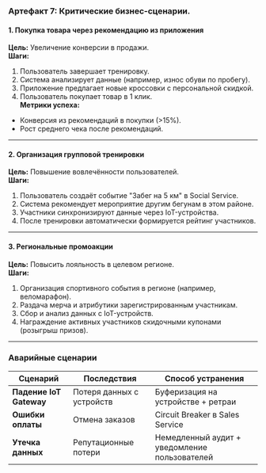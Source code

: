 ### Артефакт 7: Критические бизнес-сценарии.

#### 1. Покупка товара через рекомендацию из приложения
**Цель:** Увеличение конверсии в продажи.  
**Шаги:**
1. Пользователь завершает тренировку.
2. Система анализирует данные (например, износ обуви по пробегу).
3. Приложение предлагает новые кроссовки с персональной скидкой.
4. Пользователь покупает товар в 1 клик.  
   **Метрики успеха:**
- Конверсия из рекомендаций в покупки (>15%).
- Рост среднего чека после рекомендаций.

---

#### 2. Организация групповой тренировки
**Цель:** Повышение вовлечённости пользователей.  
**Шаги:**
1. Пользователь создаёт событие "Забег на 5 км" в Social Service.
2. Система рекомендует мероприятие другим бегунам в этом районе.
3. Участники синхронизируют данные через IoT-устройства.
4. После тренировки автоматически формируется рейтинг участников.

---

#### 3. Региональные промоакции
**Цель:** Повысить лояльность в целевом регионе.  
**Шаги:**
1. Организация спортивного события в регионе (например, веломарафон).
2. Раздача мерча и атрибутики зарегистрированным участникам.
3. Сбор и анализ данных с IoT-устройств.
4. Награждение активных участников скидочными купонами (розыгрыш призов).

---

### Аварийные сценарии
| Сценарий              | Последствия               | Способ устранения                          |
|-----------------------|---------------------------|-------------------------------------------|
| **Падение IoT Gateway** | Потеря данных с устройств | Буферизация на устройстве + ретраи        |
| **Ошибки оплаты**       | Отмена заказов            | Circuit Breaker в Sales Service           |
| **Утечка данных**       | Репутационные потери      | Немедленный аудит + уведомление пользователей |